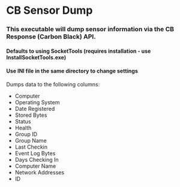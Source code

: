 # CB Sensor Dump
### This executable will dump sensor information via the CB Response (Carbon Black) API.
#### Defaults to using SocketTools (requires installation - use InstallSocketTools.exe)
#### Use INI file in the same directory to change settings

Dumps data to the following columns:
* Computer
* Operating System
* Date Registered
* Stored Bytes
* Status  
* Health
* Group ID
* Group Name
* Last Checkin
* Event Log Bytes
* Days Checking In
* Computer Name
* Network Addresses
* ID
